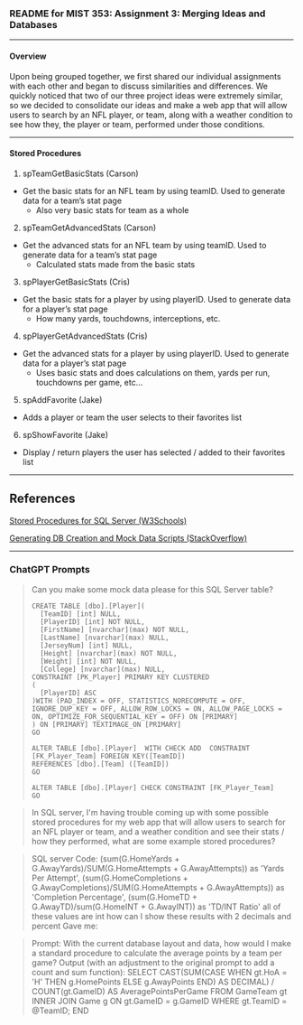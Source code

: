 ### README for MIST 353: Assignment 3: Merging Ideas and Databases 

---

#### Overview
Upon being grouped together, we first shared our individual assignments with each other and began to discuss similarities and differences. We quickly noticed that two of our three project ideas were extremely similar, so we decided to consolidate our ideas and make a web app that will allow users to search by an NFL player, or team, along with a weather condition to see how they, the player or team, performed under those conditions.

---

#### Stored Procedures 
1. spTeamGetBasicStats (Carson)
- Get the basic stats for an NFL team by using teamID. Used to generate data for a team’s stat page
  - Also very basic stats for team as a whole 
2. spTeamGetAdvancedStats (Carson)
- Get the advanced stats for an NFL team by using teamID. Used to generate data for a team’s stat page	
  - Calculated stats made from the basic stats
3. spPlayerGetBasicStats (Cris)
- Get the basic stats for a player by using playerID. Used to generate data for a player’s stat page
  - How many yards, touchdowns, interceptions, etc.
4. spPlayerGetAdvancedStats (Cris)
- Get the advanced stats for a player by using playerID. Used to generate data for a player’s stat page
  - Uses basic stats and does calculations on them, yards per run, touchdowns per game, etc…
5. spAddFavorite (Jake)
- Adds a player or team the user selects to their favorites list
6. spShowFavorite (Jake) 
- Display / return players the user has selected / added to their favorites list

---

## References
[Stored Procedures for SQL Server (W3Schools)](https://www.w3schools.com/sql/sql_stored_procedures.asp)

[Generating DB Creation and Mock Data Scripts (StackOverflow)](https://stackoverflow.com/questions/20542819/how-to-export-all-data-from-table-to-an-insertable-sql-format)

---

### ChatGPT Prompts 
> Can you make some mock data please for this SQL Server table?
>
>```
>CREATE TABLE [dbo].[Player](
>	[TeamID] [int] NULL,
>	[PlayerID] [int] NOT NULL,
>	[FirstName] [nvarchar](max) NOT NULL,
>	[LastName] [nvarchar](max) NULL,
>	[JerseyNum] [int] NULL,
>	[Height] [nvarchar](max) NOT NULL,
>	[Weight] [int] NOT NULL,
>	[College] [nvarchar](max) NULL,
> CONSTRAINT [PK_Player] PRIMARY KEY CLUSTERED 
>(
>	[PlayerID] ASC
>)WITH (PAD_INDEX = OFF, STATISTICS_NORECOMPUTE = OFF, IGNORE_DUP_KEY = OFF, ALLOW_ROW_LOCKS = ON, ALLOW_PAGE_LOCKS = ON, OPTIMIZE_FOR_SEQUENTIAL_KEY = OFF) ON [PRIMARY]
>) ON [PRIMARY] TEXTIMAGE_ON [PRIMARY]
>GO
>
>ALTER TABLE [dbo].[Player]  WITH CHECK ADD  CONSTRAINT [FK_Player_Team] FOREIGN KEY([TeamID])
>REFERENCES [dbo].[Team] ([TeamID])
>GO
>
>ALTER TABLE [dbo].[Player] CHECK CONSTRAINT [FK_Player_Team]
>GO
>```

> In SQL server, I'm having trouble coming up with some possible stored procedures for my web app that will allow users to search for an NFL player or team, and a weather condition and see their stats / how they performed, what are some example stored procedures?

>SQL server Code: (sum(G.HomeYards + G.AwayYards)/SUM(G.HomeAttempts + G.AwayAttempts)) as 'Yards Per Attempt', (sum(G.HomeCompletions + G.AwayCompletions)/SUM(G.HomeAttempts + G.AwayAttempts)) as 'Completion Percentage', (sum(G.HomeTD + G.AwayTD)/sum(G.HomeINT + G.AwayINT)) as 'TD/INT Ratio'
all of these values are int how can I show these results with 2 decimals and percent
Gave me:

>Prompt: With the current database layout and data, how would I make a standard procedure to calculate the average points by a team per game?
>Output (with an adjustment to the original prompt to add a count and sum function):    SELECT 
        CAST(SUM(CASE WHEN gt.HoA = 'H' THEN g.HomePoints ELSE g.AwayPoints END) AS DECIMAL) 
        / 
        COUNT(gt.GameID) AS AveragePointsPerGame
    FROM 
        GameTeam gt
    INNER JOIN 
        Game g ON gt.GameID = g.GameID
    WHERE 
        gt.TeamID = @TeamID;
END
 

